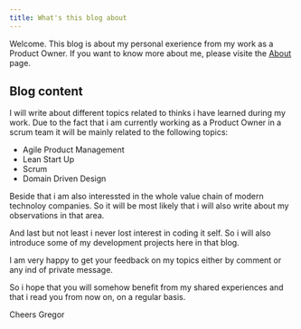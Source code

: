 ```yaml
---
title: What's this blog about
---
```

Welcome. This blog is about my personal exerience from my work as a Product Owner. If you want to know more about me, please visite the [About](/about) page.
<!-- more -->

## Blog content
I will write about different topics related to thinks i have learned during my work. Due to the fact that i am currently working as a Product Owner in a scrum team it will be mainly related to the following topics:
* Agile Product Management
* Lean Start Up
* Scrum
* Domain Driven Design
 
Beside that i am also interessted in the whole value chain of modern technoloy companies. So it will be most likely that i will also write about my observations in that area.

And last but not least i never lost interest in coding it self. So i will also introduce some of my development projects here in that blog.

I am very happy to get your feedback on my topics either by comment or any ind of private message. 

So i hope that you will somehow benefit from my shared experiences and that i read you from now on, on a regular basis.

Cheers
Gregor
